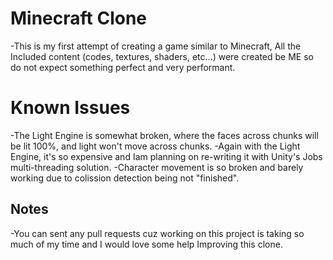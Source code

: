 # Minecraft Clone

-This is my first attempt of creating a game similar to Minecraft,
 All the Included content (codes, textures, shaders, etc...) were created be ME so do not expect something
 perfect and very performant.

# Known Issues
-The Light Engine is somewhat broken, where the faces across chunks will be lit 100%, and light won't move across chunks.
-Again with the Light Engine, it's so expensive and Iam planning on re-writing it with Unity's Jobs multi-threading solution.
-Character movement is so broken and barely working due to colission detection being not "finished".

## Notes
-You can sent any pull requests cuz working on this project is taking so much of my time and I would love some help Improving this clone.
